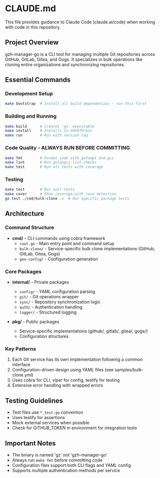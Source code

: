 # CLAUDE.md

This file provides guidance to Claude Code (claude.ai/code) when working with code in this repository.

## Project Overview

gzh-manager-go is a CLI tool for managing multiple Git repositories across GitHub, GitLab, Gitea, and Gogs. It specializes in bulk operations like cloning entire organizations and synchronizing repositories.

## Essential Commands

### Development Setup
```bash
make bootstrap  # Install all build dependencies - run this first
```

### Building and Running
```bash
make build      # Creates 'gz' executable
make install    # Installs to GOPATH/bin
make run        # Run with version tag
```

### Code Quality - ALWAYS RUN BEFORE COMMITTING
```bash
make fmt        # Format code with gofumpt and gci
make lint       # Run golangci-lint checks
make test       # Run all tests with coverage
```

### Testing
```bash
make test       # Run unit tests
make cover      # Show coverage with race detection
go test ./cmd/bulk-clone -v  # Run specific package tests
```

## Architecture

### Command Structure
- **cmd/** - CLI commands using cobra framework
  - `root.go` - Main entry point and command setup
  - `bulk-clone/` - Service-specific bulk clone implementations (GitHub, GitLab, Gitea, Gogs)
  - `gen-config/` - Configuration generation

### Core Packages
- **internal/** - Private packages
  - `config/` - YAML configuration parsing
  - `git/` - Git operations wrapper
  - `sync/` - Repository synchronization logic
  - `auth/` - Authentication handling
  - `logger/` - Structured logging

- **pkg/** - Public packages
  - Service-specific implementations (github/, gitlab/, gitea/, gogs/)
  - Configuration structures

### Key Patterns
1. Each Git service has its own implementation following a common interface
2. Configuration-driven design using YAML files (see samples/bulk-clone.yml)
3. Uses cobra for CLI, viper for config, testify for testing
4. Extensive error handling with wrapped errors

## Testing Guidelines
- Test files use `*_test.go` convention
- Uses testify for assertions
- Mock external services when possible
- Check for GITHUB_TOKEN in environment for integration tests

## Important Notes
- The binary is named 'gz' not 'gzh-manager-go'
- Always run `make fmt` before committing code
- Configuration files support both CLI flags and YAML config
- Supports multiple authentication methods per service